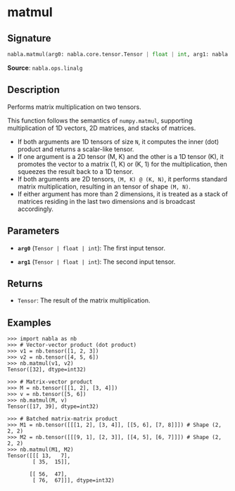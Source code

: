 # matmul

## Signature

```python
nabla.matmul(arg0: nabla.core.tensor.Tensor | float | int, arg1: nabla.core.tensor.Tensor | float | int) -> nabla.core.tensor.Tensor
```

**Source**: `nabla.ops.linalg`

## Description

Performs matrix multiplication on two tensors.

This function follows the semantics of `numpy.matmul`, supporting
multiplication of 1D vectors, 2D matrices, and stacks of matrices.

- If both arguments are 1D tensors of size `N`, it computes the inner
  (dot) product and returns a scalar-like tensor.
- If one argument is a 2D tensor (M, K) and the other is a 1D tensor (K),
  it promotes the vector to a matrix (1, K) or (K, 1) for the
  multiplication, then squeezes the result back to a 1D tensor.
- If both arguments are 2D tensors, `(M, K) @ (K, N)`, it performs standard
  matrix multiplication, resulting in an tensor of shape `(M, N)`.
- If either argument has more than 2 dimensions, it is treated as a stack
  of matrices residing in the last two dimensions and is broadcast accordingly.

## Parameters

- **`arg0`** (`Tensor | float | int`): The first input tensor.

- **`arg1`** (`Tensor | float | int`): The second input tensor.

## Returns

- `Tensor`: The result of the matrix multiplication.

## Examples

```pycon
>>> import nabla as nb
>>> # Vector-vector product (dot product)
>>> v1 = nb.tensor([1, 2, 3])
>>> v2 = nb.tensor([4, 5, 6])
>>> nb.matmul(v1, v2)
Tensor([32], dtype=int32)

>>> # Matrix-vector product
>>> M = nb.tensor([[1, 2], [3, 4]])
>>> v = nb.tensor([5, 6])
>>> nb.matmul(M, v)
Tensor([17, 39], dtype=int32)

>>> # Batched matrix-matrix product
>>> M1 = nb.tensor([[[1, 2], [3, 4]], [[5, 6], [7, 8]]]) # Shape (2, 2, 2)
>>> M2 = nb.tensor([[[9, 1], [2, 3]], [[4, 5], [6, 7]]]) # Shape (2, 2, 2)
>>> nb.matmul(M1, M2)
Tensor([[[ 13,   7],
        [ 35,  15]],

       [[ 56,  47],
        [ 76,  67]]], dtype=int32)
```
